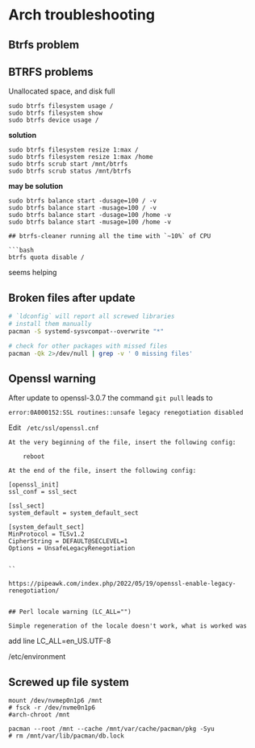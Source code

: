 # Arch troubleshooting

## Btrfs problem

## BTRFS problems

Unallocated space, and disk full

```
sudo btrfs filesystem usage /
sudo btrfs filesystem show
sudo btrfs device usage /
```

**solution**

```
sudo btrfs filesystem resize 1:max /
sudo btrfs filesystem resize 1:max /home
sudo btrfs scrub start /mnt/btrfs
sudo btrfs scrub status /mnt/btrfs
```

**may be solution**

```
sudo btrfs balance start -dusage=100 / -v
sudo btrfs balance start -musage=100 / -v
sudo btrfs balance start -dusage=100 /home -v
sudo btrfs balance start -musage=100 /home -v

## btrfs-cleaner running all the time with `~10%` of CPU

```bash
btrfs quota disable /
```

seems helping

## Broken files after update

```bash
# `ldconfig` will report all screwed libraries
# install them manually
pacman -S systemd-sysvcompat--overwrite "*"

# check for other packages with missed files
pacman -Qk 2>/dev/null | grep -v ' 0 missing files' 
```

## Openssl warning

After update to openssl-3.0.7 the command `git pull` leads to

```
error:0A000152:SSL routines::unsafe legacy renegotiation disabled
```

Edit ` /etc/ssl/openssl.cnf`

```
At the very beginning of the file, insert the following config:

    reboot

At the end of the file, insert the following config:

[openssl_init]
ssl_conf = ssl_sect

[ssl_sect]
system_default = system_default_sect

[system_default_sect]
MinProtocol = TLSv1.2
CipherString = DEFAULT@SECLEVEL=1
Options = UnsafeLegacyRenegotiation


``

https://pipeawk.com/index.php/2022/05/19/openssl-enable-legacy-renegotiation/


## Perl locale warning (LC_ALL="")

Simple regeneration of the locale doesn't work, what is worked was

```
add line
LC_ALL=en_US.UTF-8

/etc/environment

## Screwed up file system

```
mount /dev/nvmep0n1p6 /mnt
# fsck -r /dev/nvme0n1p6
#arch-chroot /mnt

pacman --root /mnt --cache /mnt/var/cache/pacman/pkg -Syu
# rm /mnt/var/lib/pacman/db.lock

```

